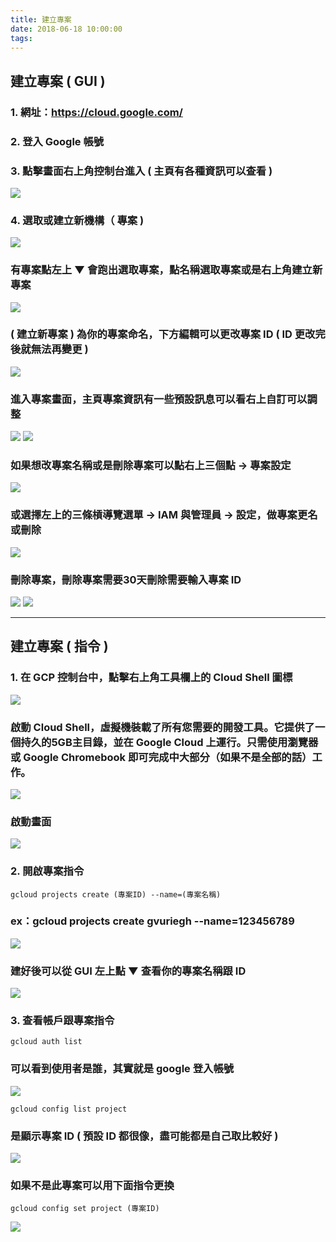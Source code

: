 ```yaml
---
title: 建立專案
date: 2018-06-18 10:00:00
tags:
---
```


## 建立專案 ( GUI )

### 1. 網址：https://cloud.google.com/

### 2. 登入 Google 帳號

### 3. 點擊畫面右上角控制台進入 ( 主頁有各種資訊可以查看 )

![ ](images/1.png)

### 4. 選取或建立新機構（ 專案 )

![ ](images/2.jpg)

### 有專案點左上 ▼ 會跑出選取專案，點名稱選取專案或是右上角建立新專案

![ ](images/3.2.png)

### ( 建立新專案 ) 為你的專案命名，下方編輯可以更改專案 ID ( ID 更改完後就無法再變更 )

![ ](images/26.png)

### 進入專案畫面，主頁專案資訊有一些預設訊息可以看右上自訂可以調整

![ ](images/5.2.png)
![ ](images/28.png)

### 如果想改專案名稱或是刪除專案可以點右上三個點 → 專案設定

![ ](images/29.png)

### 或選擇左上的三條槓導覽選單 → IAM 與管理員 → 設定，做專案更名或刪除

![ ](images/30.1.png)

### 刪除專案，刪除專案需要30天刪除需要輸入專案 ID

![ ](images/31.png)
![ ](images/32.png)

***

## 建立專案 ( 指令 )

### 1. 在 GCP 控制台中，點擊右上角工具欄上的 Cloud Shell 圖標

![ ](images/2.1.png)

### 啟動 Cloud Shell，虛擬機裝載了所有您需要的開發工具。它提供了一個持久的5GB主目錄，並在 Google Cloud 上運行。只需使用瀏覽器或 Google Chromebook 即可完成中大部分（如果不是全部的話）工作。

![ ](images/3.png)

### 啟動畫面

![ ](images/4.png)

### 2. 開啟專案指令

```
gcloud projects create (專案ID) --name=(專案名稱)
```

### ex：gcloud projects create  gvuriegh \--name=123456789

![ ](images/5.1.png)

### 建好後可以從 GUI 左上點 ▼ 查看你的專案名稱跟 ID

![ ](images/6.1.png)

### 3. 查看帳戶跟專案指令

```
gcloud auth list
```

### 可以看到使用者是誰，其實就是 google 登入帳號

![ ](images/7.png)

```
gcloud config list project
```

### 是顯示專案 ID ( 預設 ID 都很像，盡可能都是自己取比較好 )

![ ](images/8.png)

### 如果不是此專案可以用下面指令更換

```
gcloud config set project (專案ID)
```

![ ](images/9.png)